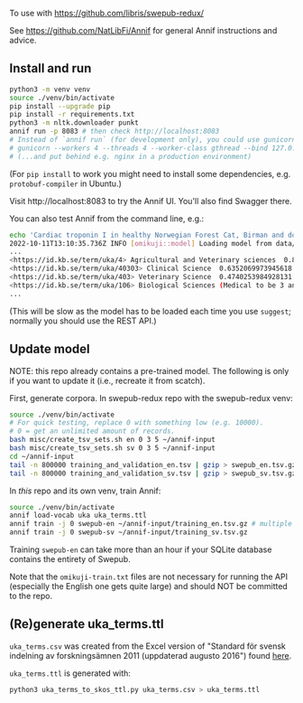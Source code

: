 To use with https://github.com/libris/swepub-redux/

See https://github.com/NatLibFi/Annif for general Annif instructions and advice.

## Install and run

```bash
python3 -m venv venv
source ./venv/bin/activate
pip install --upgrade pip
pip install -r requirements.txt
python3 -m nltk.downloader punkt
annif run -p 8083 # then check http://localhost:8083
# Instead of `annif run` (for development only), you could use gunicorn, e.g.:
# gunicorn --workers 4 --threads 4 --worker-class gthread --bind 127.0.0.1:8083 "annif:create_app()"
# (...and put behind e.g. nginx in a production environment)
```

(For `pip install` to work you might need to install some dependencies, e.g. `protobuf-compiler` in Ubuntu.)

Visit http://localhost:8083 to try the Annif UI. You'll also find Swagger there.

You can also test Annif from the command line, e.g.:

```bash
echo 'Cardiac troponin I in healthy Norwegian Forest Cat, Birman and domestic shorthair cats, and in cats with hypertrophic cardiomyopathy' | annif suggest swepub-en
2022-10-11T13:10:35.736Z INFO [omikuji::model] Loading model from data/projects/swepub-en/omikuji-model...
...
<https://id.kb.se/term/uka/4> Agricultural and Veterinary sciences  0.8900570869445801
<https://id.kb.se/term/uka/40303> Clinical Science  0.6352069973945618
<https://id.kb.se/term/uka/403> Veterinary Science  0.4740253984928131
<https://id.kb.se/term/uka/106> Biological Sciences (Medical to be 3 and Agricultural to be 4) 0.17030012607574463
...
```

(This will be slow as the model has to be loaded each time you use `suggest`; normally you should use the REST API.)

## Update model

NOTE: this repo already contains a pre-trained model. The following is only if you want to update it (i.e., recreate
it from scatch).

First, generate corpora. In swepub-redux repo with the swepub-redux venv:

```bash
source ./venv/bin/activate
# For quick testing, replace 0 with something low (e.g. 10000).
# 0 = get an unlimited amount of records.
bash misc/create_tsv_sets.sh en 0 3 5 ~/annif-input
bash misc/create_tsv_sets.sh sv 0 3 5 ~/annif-input
cd ~/annif-input
tail -n 800000 training_and_validation_en.tsv | gzip > swepub_en.tsv.gz
tail -n 800000 training_and_validation_sv.tsv | gzip > swepub_sv.tsv.gz
```

In _this_ repo and its own venv, train Annif:

```bash
source ./venv/bin/activate
annif load-vocab uka uka_terms.ttl
annif train -j 0 swepub-en ~/annif-input/training_en.tsv.gz # multiple (and non-gz) files also OK
annif train -j 0 swepub-sv ~/annif-input/training_sv.tsv.gz
```

Training `swepub-en` can take more than an hour if your SQLite database contains
the entirety of Swepub.

Note that the `omikuji-train.txt` files are not necessary for running the API
(especially the English one gets quite large) and should NOT be committed to the repo.

## (Re)generate uka_terms.ttl
`uka_terms.csv` was created from the Excel version of "Standard för svensk indelning av forskningsämnen 2011 (uppdaterad augusto 2016")
found [here](https://www.uka.se/statistik--analys/information-om-statistiken/amneslistor-och-huvudomraden/2017-02-14-forskningsamnen.html).

`uka_terms.ttl` is generated with:

```bash
python3 uka_terms_to_skos_ttl.py uka_terms.csv > uka_terms.ttl
````

